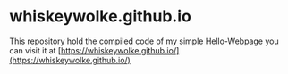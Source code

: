 # whiskeywolke.github.io

This repository hold the compiled code of my simple Hello-Webpage you can visit it at [https://whiskeywolke.github.io/](https://whiskeywolke.github.io/) 
